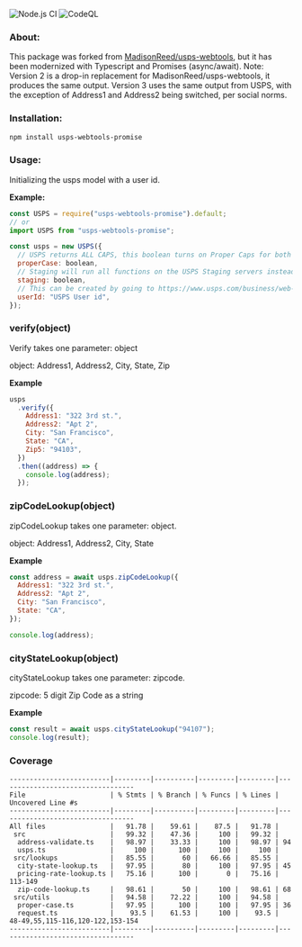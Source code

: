 ![Node.js CI](https://github.com/Sparticuz/usps-webtools-promise/workflows/Node.js%20CI/badge.svg) ![CodeQL](https://github.com/Sparticuz/usps-webtools-promise/workflows/CodeQL/badge.svg)

### About:

This package was forked from [MadisonReed/usps-webtools](https://github.com/MadisonReed/usps-webtools), but it has been modernized with Typescript and Promises (async/await). Note: Version 2 is a drop-in replacement for MadisonReed/usps-webtools, it produces the same output. Version 3 uses the same output from USPS, with the exception of Address1 and Address2 being switched, per social norms.

### Installation:

```sh
npm install usps-webtools-promise
```

### Usage:

Initializing the usps model with a user id.

**Example:**

```js
const USPS = require("usps-webtools-promise").default;
// or
import USPS from "usps-webtools-promise";

const usps = new USPS({
  // USPS returns ALL CAPS, this boolean turns on Proper Caps for both Street lines and City. This is an optional item. Defaults to true.
  properCase: boolean,
  // Staging will run all functions on the USPS Staging servers instead of Production. Defaults to false.
  staging: boolean,
  // This can be created by going to https://www.usps.com/business/web-tools-apis/ and registering for an id
  userId: "USPS User id",
});
```

### verify(object)

Verify takes one parameter: object

object: Address1, Address2, City, State, Zip

**Example**

```js
usps
  .verify({
    Address1: "322 3rd st.",
    Address2: "Apt 2",
    City: "San Francisco",
    State: "CA",
    Zip5: "94103",
  })
  .then((address) => {
    console.log(address);
  });
```

### zipCodeLookup(object)

zipCodeLookup takes one parameter: object.

object: Address1, Address2, City, State

**Example**

```js
const address = await usps.zipCodeLookup({
  Address1: "322 3rd st.",
  Address2: "Apt 2",
  City: "San Francisco",
  State: "CA",
});

console.log(address);
```

### cityStateLookup(object)

cityStateLookup takes one parameter: zipcode.

zipcode: 5 digit Zip Code as a string

**Example**

```js
const result = await usps.cityStateLookup("94107");
console.log(result);
```

### Coverage

```
-------------------------|---------|----------|---------|---------|----------------------------------
File                     | % Stmts | % Branch | % Funcs | % Lines | Uncovered Line #s
-------------------------|---------|----------|---------|---------|----------------------------------
All files                |   91.78 |    59.61 |    87.5 |   91.78 |
 src                     |   99.32 |    47.36 |     100 |   99.32 |
  address-validate.ts    |   98.97 |    33.33 |     100 |   98.97 | 94
  usps.ts                |     100 |      100 |     100 |     100 |
 src/lookups             |   85.55 |       60 |   66.66 |   85.55 |
  city-state-lookup.ts   |   97.95 |       80 |     100 |   97.95 | 45
  pricing-rate-lookup.ts |   75.16 |      100 |       0 |   75.16 | 113-149
  zip-code-lookup.ts     |   98.61 |       50 |     100 |   98.61 | 68
 src/utils               |   94.58 |    72.22 |     100 |   94.58 |
  proper-case.ts         |   97.95 |      100 |     100 |   97.95 | 36
  request.ts             |    93.5 |    61.53 |     100 |    93.5 | 48-49,55,115-116,120-122,153-154
-------------------------|---------|----------|---------|---------|----------------------------------
```
